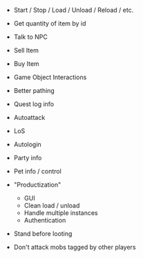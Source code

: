 
* Start / Stop / Load / Unload / Reload / etc.
* Get quantity of item by id
* Talk to NPC
* Sell Item
* Buy Item
* Game Object Interactions

* Better pathing

* Quest log info
* Autoattack
* LoS

* Autologin


* Party info
* Pet info / control


* "Productization"
    * GUI
    * Clean load / unload
    * Handle multiple instances
    * Authentication


* Stand before looting
* Don't attack mobs tagged by other players
